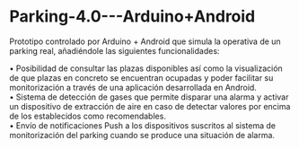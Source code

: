 # Parking-4.0---Arduino+Android
Prototipo controlado por Arduino + Android que simula la operativa de un parking real, añadiéndole las siguientes funcionalidades: 

•  Posibilidad de consultar las plazas disponibles así como la visualización de que plazas en concreto se encuentran ocupadas y poder facilitar su monitorización a través de una aplicación desarrollada en Android.  
•  Sistema de detección de gases que permite disparar una alarma y activar un dispositivo de extracción de aire en caso de detectar valores por encima de los establecidos como recomendables.  
•  Envío de notificaciones Push a los dispositivos suscritos al sistema de monitorización del parking cuando se produce una situación de alarma. 
